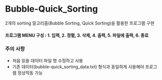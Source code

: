# Bubble-Quick_Sorting
2개의 sorting 알고리즘(Bubble Sorting, Quick Sorting)을 활용한 프로그램 구현 <br>

#### 프로그램 MENU 구성 : 1. 입력, 2. 정렬, 3. 삭제, 4. 출력, 5. 파일에 출력, 6. 종료

### 주의 사항
- 처음 읽을 데이터 파일 명 수정하고 사용 <br>
- 기존 데이터(bubble-quick_sorting_data.txt) 형식과 동일하게 사용해야 프로그램 정상작동 가능
